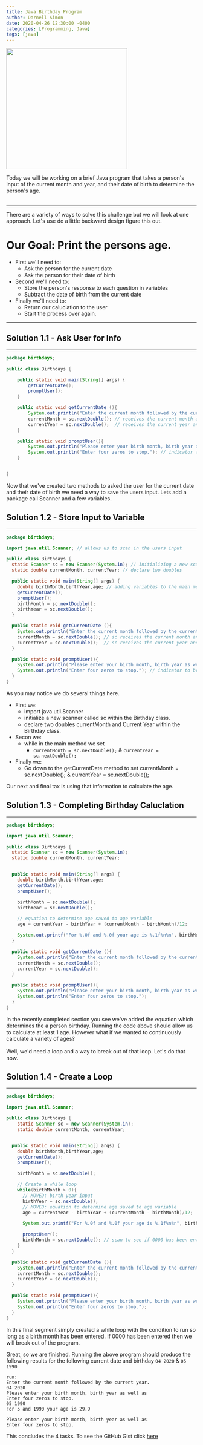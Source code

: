 ```yaml
---
title: Java Birthday Program
author: Darnell Simon
date: 2020-04-26 12:30:00 -0400
categories: [Programming, Java]
tags: [java]
---
```


<div style="width:100%;display:flex; justfy-content:center" ><img style="width:20rem;"
src="https://cdn.glitch.com/b75055dd-03c2-47e5-9f5d-7923ac439cc1%2Fbirthday.jpg?v=1587923774470"/></div>

Today we will be working on a brief Java program that takes a person's input of the current month and year, and their date of birth to determine the person's age.<br><br>

---

There are a variety of ways to solve this challenge but we will look at one approach.
Let's use do a little backward design figure this out.

# Our Goal: Print the persons age.

- First we'll need to:
  - Ask the person for the current date
  - Ask the person for their date of birth
- Second we'll need to:
  - Store the person's response to each question in variables
  - Subtract the date of birth from the current date
- Finally we'll need to:
  - Return our caluclation to the user
  - Start the process over again.

---

## Solution 1.1 - Ask User for Info

---

```java
package birthdays;

public class Birthdays {

    public static void main(String[] args) {
        getCurrentDate();
        promptUser();
    }

    public static void getCurrentDate (){
        System.out.println("Enter the current month followed by the current year."); // asks for current date
        currentMonth = sc.nextDouble(); // receives the current month and stores in var
        currentYear = sc.nextDouble();  // receives the current year and stores in var
    }

    public static void promptUser(){
        System.out.println("Please enter your birth month, birth year as well as"); // asks for birth date
        System.out.println("Enter four zeros to stop."); // indicator to break out of program
    }


}
```

Now that we've created two methods to asked the user for the current date and their date of birth we need a way to save the users input.
Lets add a package call Scanner and a few variables.

## Solution 1.2 - Store Input to Variable

---

```java
package birthdays;

import java.util.Scanner; // allows us to scan in the users input

public class Birthdays {
  static Scanner sc = new Scanner(System.in); // initializing a new scanner called sc
  static double currentMonth, currentYear; // declare two doubles

  public static void main(String[] args) {
	double birthMonth,birthYear,age; // adding variables to the main method
	getCurrentDate();
	promptUser();
	birthMonth = sc.nextDouble();
	birthYear = sc.nextDouble();
  }

  public static void getCurrentDate (){
	System.out.println("Enter the current month followed by the current year.");
	currentMonth = sc.nextDouble(); // sc receives the current month and is stored in var
	currentYear = sc.nextDouble();  // sc receives the current year and is stored in var
  }

  public static void promptUser(){
	System.out.println("Please enter your birth month, birth year as well as");
	System.out.println("Enter four zeros to stop."); // indicator to break out of program
  }
}
```

As you may notice we do several things here.

- First we:
  - import java.util.Scanner
  - initialize a new scanner called sc within the Birthday class.
  - declare two doubles currentMonth and Current Year within the Birthday class.
- Secon we:
  - while in the main method we set
    - `currentMonth = sc.nextDouble();` & `currentYear = sc.nextDouble();`
- Finally we:
  - Go down to the getCurrentDate method to set currentMonth = sc.nextDouble(); & currentYear = sc.nextDouble();

Our next and final tax is using that information to calculate the age.

## Solution 1.3 - Completing Birthday Caluclation

---

```java
package birthdays;

import java.util.Scanner;

public class Birthdays {
  static Scanner sc = new Scanner(System.in);
  static double currentMonth, currentYear;


  public static void main(String[] args) {
	double birthMonth,birthYear,age;
	getCurrentDate();
	promptUser();

	birthMonth = sc.nextDouble();
	birthYear = sc.nextDouble();

	// equation to determine age saved to age variable
	age = currentYear - birthYear + (currentMonth - birthMonth)/12;

	System.out.printf("For %.0f and %.0f your age is %.1f%n%n", birthMonth, birthYear, age);
  }

  public static void getCurrentDate (){
	System.out.println("Enter the current month followed by the current year.");
	currentMonth = sc.nextDouble();
	currentYear = sc.nextDouble();
  }

  public static void promptUser(){
	System.out.println("Please enter your birth month, birth year as well as");
	System.out.println("Enter four zeros to stop.");
  }
}
```

In the recently completed section you see we've added the equation which determines the a person birthday.
Running the code above should allow us to calculate at least 1 age. However what if we wanted to continuously calculate a variety of ages?<br><br>Well, we'd need a loop and a way to break out of that loop. Let's do that now.

## Solution 1.4 - Create a Loop

---

```java
package birthdays;

import java.util.Scanner;

public class Birthdays {
	static Scanner sc = new Scanner(System.in);
    static double currentMonth, currentYear;


  public static void main(String[] args) {
	double birthMonth,birthYear,age;
	getCurrentDate();
	promptUser();

	birthMonth = sc.nextDouble();

	// Create a while loop
	while(birthMonth > 0){
	  // MOVED: birth year input
	  birthYear = sc.nextDouble();
      // MOVED: equation to determine age saved to age variable
	  age = currentYear - birthYear + (currentMonth - birthMonth)/12;

	  System.out.printf("For %.0f and %.0f your age is %.1f%n%n", birthMonth, birthYear, age);

	  promptUser();
	  birthMonth = sc.nextDouble(); // scan to see if 0000 has been enter
	}
  }

  public static void getCurrentDate (){
	System.out.println("Enter the current month followed by the current year.");
	currentMonth = sc.nextDouble();
	currentYear = sc.nextDouble();
  }

  public static void promptUser(){
	System.out.println("Please enter your birth month, birth year as well as");
	System.out.println("Enter four zeros to stop.");
  }
}
```

In this final segment simply created a while loop with the condition to run so long as a birth month has been entered. If 0000 has been entered then we will break out of the program.<br>

Great, so we are finished. Running the above program should produce the following results for the following current date and birthday `04 2020` & `05 1990`

```console
run:
Enter the current month followed by the current year.
04 2020
Please enter your birth month, birth year as well as
Enter four zeros to stop.
05 1990
For 5 and 1990 your age is 29.9

Please enter your birth month, birth year as well as
Enter four zeros to stop.
```

This concludes the 4 tasks. To see the GitHub Gist click [here](https://gist.github.com/rightbrainpapi/4745d9812895e00ebecb3cdb4e382fe7)

[^footnote]: The footnote source.
